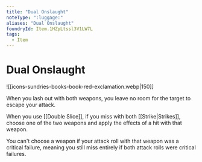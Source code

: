 ```yaml
---
title: "Dual Onslaught"
noteType: ":luggage:"
aliases: "Dual Onslaught"
foundryId: Item.1HZpLtssl3V1LW7L
tags:
  - Item
---
```


# Dual Onslaught
![[icons-sundries-books-book-red-exclamation.webp|150]]

When you lash out with both weapons, you leave no room for the target to escape your attack.

When you use [[Double Slice]], if you miss with both [[Strike|Strikes]], choose one of the two weapons and apply the effects of a hit with that weapon.

You can't choose a weapon if your attack roll with that weapon was a critical failure, meaning you still miss entirely if both attack rolls were critical failures.
